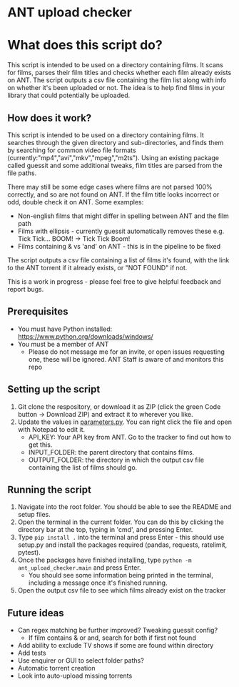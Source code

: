 # ANT upload checker

# What does this script do?
This script is intended to be used on a directory containing films. It scans for films, parses their film titles and checks whether each film already exists on ANT. The script outputs a csv file containing the film list along with info on whether it's been uploaded or not. The idea is to help find films in your library that could potentially be uploaded.

## How does it work?

This script is intended to be used on a directory containing films. It searches through the given directory and sub-directories, and finds them by searching for common video file formats (currently:"mp4","avi","mkv","mpeg","m2ts"). Using an existing package called guessit and some additional tweaks, film titles are parsed from the file paths.

There may still be some edge cases where films are not parsed 100% correctly, and so are not found on ANT. If the film title looks incorrect or odd, double check it on ANT.
Some examples:
* Non-english films that might differ in spelling between ANT and the film path
* Films with ellipsis - currently guessit automatically removes these e.g. Tick Tick... BOOM! -> Tick Tick Boom!
* Films containing & vs 'and' on ANT - this is in the pipeline to be fixed

The script outputs a csv file containing a list of films it's found, with the link to the ANT torrent if it already exists, or "NOT FOUND" if not.

This is a work in progress - please feel free to give helpful feedback and report bugs.

## Prerequisites
* You must have Python installed: https://www.python.org/downloads/windows/
* You must be a member of ANT
    * Please do not message me for an invite, or open issues requesting one, these will be ignored. ANT Staff is aware of and monitors this repo

## Setting up the script

1. Git clone the respository, or download it as ZIP (click the green Code button -> Download ZIP) and extract it to wherever you like.
2. Update the values in [parameters.py](ant_upload_checker\parameters.py). You can right click the file and open with Notepad to edit it.
    * API_KEY: Your API key from ANT. Go to the tracker to find out how to get this.
    * INPUT_FOLDER: the parent directory that contains films.
    * OUTPUT_FOLDER: the directory in which the output csv file containing the list of films should go.

## Running the script
1. Navigate into the root folder. You should be able to see the README and setup files.
2. Open the terminal in the current folder. You can do this by clicking the directory bar at the top, typing in 'cmd', and pressing Enter.
3. Type `pip install .` into the terminal and press Enter - this should use setup.py and install the packages required (pandas, requests, ratelimit, pytest).
4. Once the packages have finished installing, type `python -m ant_upload_checker.main` and press Enter.
    * You should see some information being printed in the terminal, including a message once it's finished running.
5. Open the output csv file to see which films already exist on the tracker


## Future ideas
* Can regex matching be further improved? Tweaking guessit config?
    * If film contains & or and, search for both if first not found
* Add ability to exclude TV shows if some are found within directory
* Add tests
* Use enquirer or GUI to select folder paths?
* Automatic torrent creation
* Look into auto-upload missing torrents